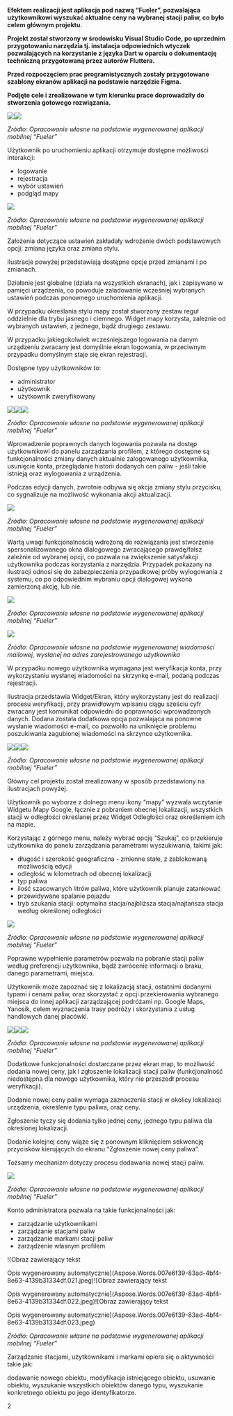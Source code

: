 ﻿
**Efektem realizacji jest aplikacja pod nazwą “Fueler”, pozwalająca użytkownikowi wyszukać aktualne ceny na wybranej stacji paliw, co było celem głównym projektu.** 

**Projekt został stworzony w środowisku Visual Studio Code, po uprzednim przygotowaniu narzędzia tj. instalacja odpowiednich wtyczek pozwalających na korzystanie z języka Dart w oparciu o dokumentację techniczną przygotowaną przez autorów Fluttera.**

**Przed rozpoczęciem prac programistycznych zostały przygotowane szablony ekranów aplikacji na podstawie narzędzie Figma.** 

**Podjęte cele i zrealizowane w tym kierunku prace doprowadziły do stworzenia gotowego rozwiązania.**

![](Aspose.Words.007e6f39-83ad-4bf4-8e63-4139b31334df.001.jpeg)![](Aspose.Words.007e6f39-83ad-4bf4-8e63-4139b31334df.002.jpeg)

*Źródło: Opracowanie własne na podstawie wygenerowanej aplikacji mobilnej “Fueler”* 


Użytkownik po uruchomieniu aplikacji otrzymuje dostępne możliwości interakcji: 

- logowanie 
- rejestracja
- wybór ustawień 
- podgląd mapy


![](Aspose.Words.007e6f39-83ad-4bf4-8e63-4139b31334df.006.jpeg)

*Źródło: Opracowanie własne na podstawie wygenerowanej aplikacji mobilnej “Fueler”* 


Założenia dotyczące ustawień zakładały wdrożenie dwóch podstawowych opcji: zmiana języka oraz zmiana stylu.

Ilustracje powyżej przedstawiają dostępne opcje przed zmianami i po zmianach.

Działanie jest globalne (działa na wszystkich ekranach), jak i zapisywane w pamięci urządzenia, co powoduje załadowanie wcześniej wybranych ustawień podczas ponownego uruchomienia aplikacji. 

W przypadku określania stylu mapy został stworzony zestaw reguł oddzielnie dla trybu jasnego i ciemnego. Widget mapy korzysta, zależnie od wybranych ustawień, z jednego, bądź drugiego zestawu.

W przypadku jakiegokolwiek wcześniejszego logowania na danym urządzeniu zwracany jest domyślnie ekran logowania, w przeciwnym przypadku domyślnym staje się ekran rejestracji. 

Dostępne typy użytkowników to: 

- administrator
- użytkownik 
- użytkownik zweryfikowany


![](Aspose.Words.007e6f39-83ad-4bf4-8e63-4139b31334df.007.jpeg)![](Aspose.Words.007e6f39-83ad-4bf4-8e63-4139b31334df.008.jpeg)![](Aspose.Words.007e6f39-83ad-4bf4-8e63-4139b31334df.009.jpeg)

*Źródło: Opracowanie własne na podstawie wygenerowanej aplikacji mobilnej “Fueler”* 



Wprowadzenie poprawnych danych logowania pozwala na dostęp użytkownikowi do panelu zarządzania profilem, z którego dostępne są funkcjonalności zmiany danych aktualnie zalogowanego użytkownika, usunięcie konta, przeglądanie historii dodanych cen paliw - jeśli takie istnieją oraz wylogowania z urządzenia.

Podczas edycji danych, zwrotnie odbywa się akcja zmiany stylu przycisku, co sygnalizuje na możliwość wykonania akcji aktualizacji.


![](Aspose.Words.007e6f39-83ad-4bf4-8e63-4139b31334df.010.jpeg)

*Źródło: Opracowanie własne na podstawie wygenerowanej aplikacji mobilnej “Fueler”* 


Wartą uwagi funkcjonalnością wdrożoną do rozwiązania jest stworzenie spersonalizowanego okna dialogowego zwracającego prawdę/fałsz zależnie od wybranej opcji, co pozwala na zwiększenie satysfakcji użytkownika podczas korzystania z narzędzia. Przypadek pokazany na ilustracji odnosi się do zabezpieczenia przypadkowej próby wylogowania z systemu, co po odpowiednim wybraniu opcji dialogowej wykona zamierzoną akcję, lub nie. 

![](Aspose.Words.007e6f39-83ad-4bf4-8e63-4139b31334df.011.jpeg)

*Źródło: Opracowanie własne na podstawie wygenerowanej aplikacji mobilnej “Fueler”* 

![](Aspose.Words.007e6f39-83ad-4bf4-8e63-4139b31334df.012.png)

*Źródło: Opracowanie własne na podstawie wygenerowanej wiadomości mailowej, wysłanej na adres zarejestrowanego użytkownika*


W przypadku nowego użytkownika wymagana jest weryfikacja konta, przy wykorzystaniu wysłanej wiadomości na skrzynkę e-mail, podaną podczas rejestracji. 

Ilustracja przedstawia Widget/Ekran, który wykorzystany jest do realizacji procesu weryfikacji, przy prawidłowym wpisaniu ciągu sześciu cyfr zwracany jest komunikat odpowiedni do poprawności wprowadzonych danych. Dodana została dodatkowa opcja pozwalająca na ponowne wysłanie wiadomości e-mail, co pozwoliło na uniknięcie problemu poszukiwania zagubionej wiadomości na skrzynce użytkownika. 

![](Aspose.Words.007e6f39-83ad-4bf4-8e63-4139b31334df.013.jpeg)![](Aspose.Words.007e6f39-83ad-4bf4-8e63-4139b31334df.014.jpeg)![](Aspose.Words.007e6f39-83ad-4bf4-8e63-4139b31334df.015.jpeg)

*Źródło: Opracowanie własne na podstawie wygenerowanej aplikacji mobilnej “Fueler”*






Główny cel projektu został zrealizowany w sposób przedstawiony na ilustracjach powyżej.

Użytkownik po wyborze z dolnego menu ikony “mapy” wyzwala wczytanie Widgetu Mapy Google, łącznie z pobraniem obecnej lokalizacji, wszystkich stacji w odległości określanej przez Widget Odległości oraz określeniem ich na mapie. 

Korzystając z górnego menu, należy wybrać opcję “Szukaj”, co przekieruje użytkownika do panelu zarządzania parametrami wyszukiwania, takimi jak:

- długość i szerokość geograficzna - zmienne stałe, z zablokowaną możliwością edycji 
- odległość w kilometrach od obecnej lokalizacji
- typ paliwa
- ilość szacowanych litrów paliwa, które użytkownik planuje zatankować
- przewidywane spalanie pojazdu
- tryb szukania stacji: optymalna stacja/najbliższa stacja/najtańsza stacja według określonej odległości


![](Aspose.Words.007e6f39-83ad-4bf4-8e63-4139b31334df.016.jpeg)

*Źródło: Opracowanie własne na podstawie wygenerowanej aplikacji mobilnej “Fueler”* 



Poprawne wypełnienie parametrów pozwala na pobranie stacji paliw według preferencji użytkownika, bądź zwrócenie informacji o braku, danego parametrami, miejsca. 

Użytkownik może zapoznać się z lokalizacją stacji, ostatnimi dodanymi typami i cenami paliw, oraz skorzystać z opcji przekierowania wybranego miejsca do innej aplikacji zarządzającej podróżami np. Google Maps, Yanosik, celem wyznaczenia trasy podróży i skorzystania z usług handlowych danej placówki.  

![](Aspose.Words.007e6f39-83ad-4bf4-8e63-4139b31334df.017.jpeg)![](Aspose.Words.007e6f39-83ad-4bf4-8e63-4139b31334df.018.jpeg)![](Aspose.Words.007e6f39-83ad-4bf4-8e63-4139b31334df.019.jpeg)

*Źródło: Opracowanie własne na podstawie wygenerowanej aplikacji mobilnej “Fueler”* 

Dodatkowe funkcjonalności dostarczane przez ekran map, to możliwość dodania nowej ceny, jak i zgłoszenie lokalizacji stacji paliw (funkcjonalność niedostępna dla nowego użytkownika, który nie przeszedł procesu weryfikacji). 

Dodanie nowej ceny paliw wymaga zaznaczenia stacji w okolicy lokalizacji urządzenia, określenie typu paliwa, oraz ceny.

Zgłoszenie tyczy się dodania tylko jednej ceny, jednego typu paliwa dla określonej lokalizacji.

Dodanie kolejnej ceny wiąże się z ponownym kliknięciem sekwencję przycisków kierujących do ekranu “Zgłoszenie nowej ceny paliwa”.

Tożsamy mechanizm dotyczy procesu dodawania nowej stacji paliw.

![](Aspose.Words.007e6f39-83ad-4bf4-8e63-4139b31334df.020.jpeg)

*Źródło: Opracowanie własne na podstawie wygenerowanej aplikacji mobilnej “Fueler”* 

Konto administratora pozwala na takie funkcjonalności jak: 

- zarządzanie użytkownikami
- zarządzanie stacjami paliw
- zarządzanie markami stacji paliw
- zarządzenie własnym profilem











![Obraz zawierający tekst

Opis wygenerowany automatycznie](Aspose.Words.007e6f39-83ad-4bf4-8e63-4139b31334df.021.jpeg)![Obraz zawierający tekst

Opis wygenerowany automatycznie](Aspose.Words.007e6f39-83ad-4bf4-8e63-4139b31334df.022.jpeg)![Obraz zawierający tekst

Opis wygenerowany automatycznie](Aspose.Words.007e6f39-83ad-4bf4-8e63-4139b31334df.023.jpeg)

*Źródło: Opracowanie własne na podstawie wygenerowanej aplikacji mobilnej “Fueler”* 

Zarządzanie stacjami, użytkownikami i markami opiera się o aktywności takie jak:

dodawanie nowego obiektu, modyfikacja istniejącego obiektu, usuwanie obiektu, wyszukanie wszystkich obiektów danego typu, wyszukanie konkretnego obiektu po jego identyfikatorze.

2
